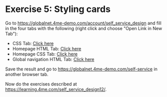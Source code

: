 # Exercise 5: Styling cards

Go to https://globalnet.4me-demo.com/account/self_service_design and fill in the four tabs with the following
(right click and choose "Open Link in New Tab"):

* CSS Tab: [Click here](https://raw.githubusercontent.com/code4me/design-workshop/master/connect-2019/assets/exercise-5/css.scss)
* Homepage HTML Tab: [Click here](https://raw.githubusercontent.com/code4me/design-workshop/master/connect-2019/assets/exercise-5/homepage-html.html)
* Homepage CSS Tab: [Click here](https://raw.githubusercontent.com/code4me/design-workshop/master/connect-2019/assets/exercise-5/homepage-css.scss)
* Global navigation HTML Tab: [Click here](https://raw.githubusercontent.com/code4me/design-workshop/master/connect-2019/assets/exercise-5/global-navigation-html.html)

Save the result and go to https://globalnet.4me-demo.com/self-service in another browser tab.

Now do the exercises described at https://learning.4me.com/self_service_design12/. 

